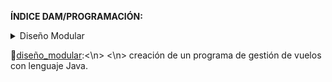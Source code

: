 **ÍNDICE DAM/PROGRAMACIÓN:**

<details><summary>Diseño Modular</summary>
<p>
   <a href="https://github.com/sufigueroa87/dam/tree/main/programaci%C3%B3n/dise%C3%B1o_modular/ejercicio_1">ejercicio_1</a>
</p>
</details>



🔹[diseño_modular](https://github.com/sufigueroa87/dam/tree/main/programaci%C3%B3n/dise%C3%B1o_modular):<\n>
	<\n>
		creación de un programa de gestión de vuelos con lenguaje Java.
	
	
  
